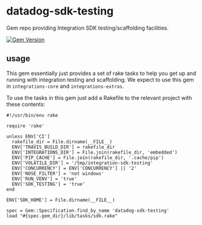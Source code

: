 # datadog-sdk-testing
Gem repo providing Integration SDK testing/scaffolding facilities.

[![Gem Version](https://badge.fury.io/rb/datadog-sdk-testing.svg)](https://badge.fury.io/rb/datadog-sdk-testing)

## usage
This gem essentially just provides a set of rake tasks to help you get up and running with integration testing and scaffolding. We expect to use this gem in `integrations-core` and `integrations-extras`.

To use the tasks in this gem just add a Rakefile to the relevant project with these contents:

```
#!/usr/bin/env rake

require 'rake'

unless ENV['CI']
  rakefile_dir = File.dirname(__FILE__)
  ENV['TRAVIS_BUILD_DIR'] = rakefile_dir
  ENV['INTEGRATIONS_DIR'] = File.join(rakefile_dir, 'embedded')
  ENV['PIP_CACHE'] = File.join(rakefile_dir, '.cache/pip')
  ENV['VOLATILE_DIR'] = '/tmp/integration-sdk-testing'
  ENV['CONCURRENCY'] = ENV['CONCURRENCY'] || '2'
  ENV['NOSE_FILTER'] = 'not windows'
  ENV['RUN_VENV'] = 'true'
  ENV['SDK_TESTING'] = 'true'
end

ENV['SDK_HOME'] = File.dirname(__FILE__)

spec = Gem::Specification.find_by_name 'datadog-sdk-testing'
load "#{spec.gem_dir}/lib/tasks/sdk.rake"
```
